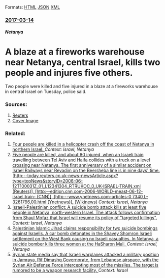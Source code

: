 
Formats: [HTML](/news/2017/03/14/a-blaze-at-a-fireworks-warehouse-near-netanya-central-israel-kills-two-people-and-injures-five-others.html)  [JSON](/news/2017/03/14/a-blaze-at-a-fireworks-warehouse-near-netanya-central-israel-kills-two-people-and-injures-five-others.json)  [XML](/news/2017/03/14/a-blaze-at-a-fireworks-warehouse-near-netanya-central-israel-kills-two-people-and-injures-five-others.xml)  

### [2017-03-14](/news/2017/03/14/index.md)

##### Netanya
# A blaze at a fireworks warehouse near Netanya, central Israel, kills two people and injures five others. 

 Two people were killed and five injured in a blaze at a fireworks warehouse in central Israel on Tuesday, police said.


### Sources:

1. [Reuters](https://www.reuters.com/article/us-israel-fireworks-blaze-idUSKBN16L1Q6)
1. [Cover Image](/resources/r/?m=02&d=20170314&t=2&i=1176395400&w=400&r=LYNXMPED2D17X)

### Related:

1. [ Four people are killed in a helicopter crash off the coast of Netanya in northern Israel. ](/news/2009/11/24/four-people-are-killed-in-a-helicopter-crash-off-the-coast-of-netanya-in-northern-israel.md) _Context: Israel, Netanya_
2. [ Five people are killed, and about 80 injured, when an Israeli train travelling between Tel Aviv and Haifa collides with a truck on a level crossing near Netanya. The first anniversary of a similar accident on Israel Railways near Revadim on the Beersheba line is in nine days' time. [http:--today.reuters.co.uk-news-newsArticle.aspx?type=topNews&storyID=2006-06-12T100031Z_01_L12341304_RTRUKOC_0_UK-ISRAEL-TRAIN.xml (Reuters)], [http:--edition.cnn.com-2006-WORLD-meast-06-12-israel.train- (CNN)], [http:--www.ynetnews.com-articles-0,7340,L-3261796,00.html (Ynetnews)], (Wikinews)](/news/2006/06/12/five-people-are-killed-and-about-80-injured-when-an-israeli-train-travelling-between-tel-aviv-and-haifa-collides-with-a-truck-on-a-level.md) _Context: Israel, Netanya_
3. [ Israeli-Palestinian conflict: A suicide bomb attack kills at least five people in Netanya, north-western Israel. The attack follows confirmation from Shaul Mofaz that Israel will resume its policy of "targeted killings". ](/news/2005/12/5/israeli-palestinian-conflict-a-suicide-bomb-attack-kills-at-least-five-people-in-netanya-north-western-israel-the-attack-follows-confirm.md) _Context: Israel, Netanya_
4. [ Palestinian Islamic Jihad claims responsibility for two suicide bombings against Israelis. A car bomb detonates in the Shavey Shomron Israeli settlement on the West Bank causing no Israeli casualties. In Netanya, a suicide bomber kills three women at the HaSharon Mall. ](/news/2005/07/12/palestinian-islamic-jihad-claims-responsibility-for-two-suicide-bombings-against-israelis-a-car-bomb-detonates-in-the-shavey-shomron-israe.md) _Context: Israel, Netanya_
5. [Syrian state media say that Israeli warplanes attacked a military position in Jamraya, Rif Dimashq Governorate, from Lebanese airspace, with the Syrian Air Defense Force intercepting most of the missiles. The target is rumored to be a weapon research facility. ](/news/2018/02/7/syrian-state-media-say-that-israeli-warplanes-attacked-a-military-position-in-jamraya-rif-dimashq-governorate-from-lebanese-airspace-with.md) _Context: Israel_
